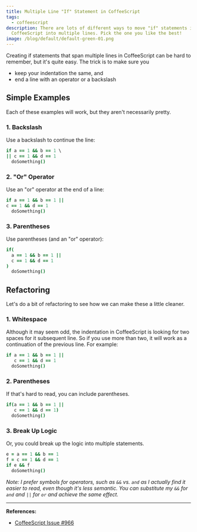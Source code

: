 ```yaml
---
title: Multiple Line "If" Statement in CoffeeScript
tags:
  - coffeescript
description: There are lots of different ways to move "if" statements in
  CoffeeScript into multiple lines. Pick the one you like the best!
image: /blog/default/default-green-01.png
---
```


Creating if statements that span multiple lines in CoffeeScript can be hard to remember, but it's quite easy. The trick is to make sure you

- keep your indentation the same, and
- end a line with an operator or a backslash

## Simple Examples

Each of these examples will work, but they aren't necessarily pretty.

### 1. Backslash

Use a backslash to continue the line:

```coffee
if a == 1 && b == 1 \
|| c == 1 && d == 1
  doSomething()
```

### 2. "Or" Operator

Use an "or" operator at the end of a line:

```coffee
if a == 1 && b == 1 ||
c == 1 && d == 1
  doSomething()
```

### 3. Parentheses

Use parentheses (and an "or" operator):

```coffee
if(
  a == 1 && b == 1 ||
  c == 1 && d == 1
)
  doSomething()
```

## Refactoring

Let's do a bit of refactoring to see how we can make these a little cleaner.

### 1. Whitespace

Although it may seem odd, the indentation in CoffeeScript is looking for two spaces for it subsequent line. So if you use more than two, it will work as a continuation of the previous line. For example:

```coffee
if a == 1 && b == 1 ||
   c == 1 && d == 1
  doSomething()
```

### 2. Parentheses

If that's hard to read, you can include parentheses.

```coffee
if(a == 1 && b == 1 ||
   c == 1 && d == 1)
  doSomething()
```

### 3. Break Up Logic

Or, you could break up the logic into multiple statements.

```coffee
e = a == 1 && b == 1
f = c == 1 && d == 1
if e && f
  doSomething()
```

_Note: I prefer symbols for operators, such as `&&` vs. `and` as I actually find it easier to read, even though it's less semantic. You can substitute my `&&` for `and` and `||` for `or` and achieve the same effect._

---

**References:**

- [CoffeeScript Issue #966](https://github.com/jashkenas/coffeescript/issues/966)
